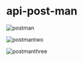 # api-post-man

![postman](https://github.com/postman-auth-to-api/blob/main/Снимок%20экрана%202024-03-02%20213641.png)



![postmantwo](https://github.com/postman-auth-to-api/blob/main/Снимок%20экрана%202024-03-02%20213840.png)




![postmanthree](https://github.com/postman-auth-to-api/blob/main/Снимок%20экрана%202024-03-02%20214406.png)
